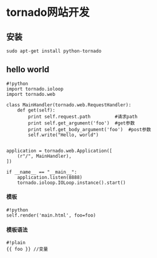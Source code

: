 # tornado网站开发

## 安装
`sudo apt-get install python-tornado`  

## hello world
```
#!python
import tornado.ioloop
import tornado.web

class MainHandler(tornado.web.RequestHandler):
    def get(self):
        print self.request.path         #请求path
        print self.get_argument('foo')  #get参数
        print self.get_body_argument('foo')  #post参数
        self.write("Hello, world")


application = tornado.web.Application([
    (r"/", MainHandler),
])

if __name__ == "__main__":
    application.listen(8888)
    tornado.ioloop.IOLoop.instance().start()
```



#### 模板
```
#!python
self.render('main.html', foo=foo)
```


#### 模板语法
```
#!plain
{{ foo }} //变量
```